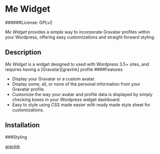 Me Widget
=========
######License: GPLv2

*Me Widget* provides a simple way to incorporate Gravatar profiles within
your Wordpress, offering easy customizations and straight forward styling.

Description
-----------
*Me Widget* is a widget designed to used with Wordpress 3.5+ sites, and requires
having a [Gravatar][gravlnk] profile
####Features
- Display your Gravatar or a custom avatar.
- Display some, all, or none of the personal information from your Gravatar
profile.
- Customize the way your avatar and profile data is displayed by simply
checking boxes in your Wordpress widget dashboard.
- Easy to style using CSS made easier with ready made style sheet for
customizations.

Installation
------------

###Styling

[gravlnk](https://gravatar.com)

